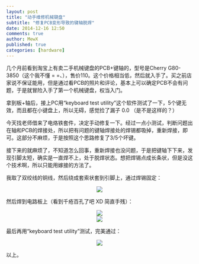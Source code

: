 ```yaml
---
layout: post
title: "动手维修机械键盘"
subtitle: "修复PCB变形导致的键轴脱焊"
date: 2014-12-16 12:50
comments: true
author: MewX
published: true
categories: [hardware]
---
```


几个月前看到淘宝上有卖二手机械键盘的PCB+键轴的，型号是Cherry G80-3850（这个我不懂 = =、），售价110。这个价格相当低，然后就入手了。买之前店家说不保证能用，但是通过看PCB的照片和评论，基本上可以确定PCB不会有问题，于是就冒险入手了第一个机械键盘，权当入门。

拿到板+轴后，接上PC用“keyboard test utility”这个软件测试了一下，5个键无效，而且都在小键盘上，所以无碍，感觉捡了漏子 0.0 （是不是这样的？）

今天找老师借来了电烙铁套件，决定手动修复一下。经过一点小测试，判断问题出在轴和PCB的焊接处，所以把有问题的键轴焊接处的焊锡都吸掉，重新焊接，即可。这部分不麻烦，于是按照这个思路修复了3/5个坏键。

接下来的就麻烦了，不知道怎么回事，重新焊接也没问题，于是把键轴下下来，发现引脚太短，确实是一直焊不上，处于脱焊状态。想把焊锡点成长条状，但是没这个技术啊，所以只能用嫁接的方法了。

我取了双绞线的铜线，然后绕成套索状套到引脚上，通过焊锡固定：

<center><img src="{{ site.cdn }}imgs/201412/06-mechanical-keyboard-shaft.png" style="max-width:100%;"/></center>

然后焊到电路板上（看到千疮百孔了吧 XD 简直手残）：

<center><img src="{{ site.cdn }}imgs/201412/07-mechanical-keyboard-shaft-on-PCB.png" style="max-width:100%;"/></center>

<center><img src="{{ site.cdn }}imgs/201412/08-mechanical-keyboard-shaft-on-PCB-ok.png" style="max-width:100%;"/></center>

最后再用“keyboard test utility”测试，完美通过：

<center><a href="{{ site.cdn }}imgs/201412/09-mechanical-keyboard-test.jpg" target="_blank"><img src="{{ site.cdn }}imgs/201412/09-mechanical-keyboard-test.cache.png" style="max-width:100%;"/></a></center>

以上。
